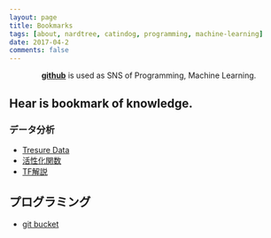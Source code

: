 ```yaml
---
layout: page
title: Bookmarks
tags: [about, nardtree, catindog, programming, machine-learning]
date: 2017-04-2
comments: false
---
```

    
<center><a href="http://gink03.github.io"><b>github</b></a> is used as SNS of Programming, Machine Learning.</center>

## Hear is bookmark of knowledge.

### データ分析
- [Tresure Data](https://console.treasuredata.com/app/onboarding)
- [活性化関数](https://nn.readthedocs.io/en/rtd/transfer/)
- [TF解説](https://thenewstack.io/machine-learning-10-lines-code/)


## プログラミング
- [git bucket](https://bitbucket.org/account/user/catindog/)
